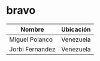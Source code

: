 # bravo

| Nombre | Ubicación |
| ------ | ------ |
| Miguel Polanco | Venezuela |
| Jorbi Fernandez | Venezuela |
